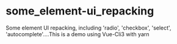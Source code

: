 # some_element-ui_repacking
Some element UI repacking, including 'radio', 'checkbox', 'select', 'autocomplete'....This is a demo using Vue-Cli3 with yarn
